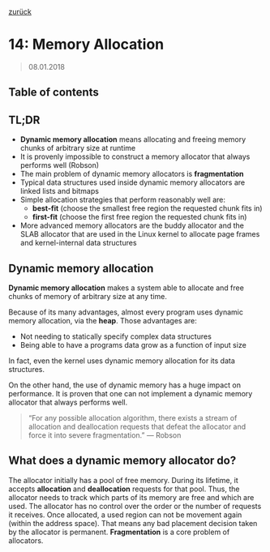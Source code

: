 [zurück](README.md)

# 14: Memory Allocation

> 08.01.2018

## Table of contents

## TL;DR

- **Dynamic memory allocation** means allocating and freeing memory chunks of arbitrary size at runtime
- It is provenly impossible to construct a memory allocator that always performs well (Robson)
- The main problem of dynamic memory allocators is **fragmentation**
- Typical data structures used inside dynamic memory allocators are linked lists and bitmaps
- Simple allocation strategies that perform reasonably well are:
    - **best-fit** (choose the smallest free region the requested chunk fits in)
    - **first-fit** (choose the first free region the requested chunk fits in)
- More advanced memory allocators are the buddy allocator and the SLAB allocator that are used in the Linux kernel to allocate page frames and kernel-internal data structures

## Dynamic memory allocation

**Dynamic memory allocation** makes a system able to allocate and free chunks of memory  of arbitrary size at any time.

Because of its many advantages, almost every program uses dynamic memory allocation, via the **heap**.
Those advantages are:

- Not needing to statically specify complex data structures
- Being able to have a programs data grow as a function of input size

In fact, even the kernel uses dynamic memory allocation for its data structures.

On the other hand, the use of dynamic memory has a huge impact on performance.
It is proven that one can not implement a dynamic memory allocator that always performs well.

> &ldquo;For any possible allocation algorithm, there exists a stream of allocation and deallocation requests that defeat the allocator and force it into severe fragmentation.&rdquo; &mdash; Robson

## What does a dynamic memory allocator do?

The allocator initially has a pool of free memory.
During its lifetime, it accepts **allocation** and **deallocation** requests for that pool.
Thus, the allocator needs to track which parts of its memory are free and which are used.
The allocator has no control over the order or the number of requests it receives.
Once allocated, a used region can not be movement again (within the address space).
That means any bad placement decision taken by the allocator is permanent.
**Fragmentation** is a core problem of allocators.